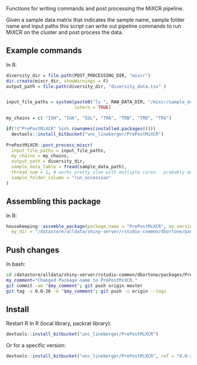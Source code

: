 Functions for writing commands and post processing the MiXCR pipeline.

Given a sample data matrix that indicates the sample name, sample folder name and input paths
this script can write out pipeline commands to run MiXCR on the cluster and post process the
data.

## Example commands
In R:
``` r 
diversity_dir = file.path(POST_PROCESSING_DIR, "mixcr")
dir.create(mixcr_dir, showWarnings = F)
output_path = file.path(diversity_dir, "diversity_data.tsv" )


input_file_paths = system(paste0("ls ", RAW_DATA_DIR, "/mixcr/sample_output/*/*_clones.txt"), 
                          intern = TRUE)

my_chains = c( "IGH", "IGK", "IGL", "TRA", "TRB", "TRD", "TRG")

if(!("PrePostMiXCR" %in% rownames(installed.packages())))
  devtools::install_bitbucket("unc_lineberger/PrePostMiXCR")
  
PrePostMiXCR::post_process_mixcr(
  input_file_paths = input_file_paths,
  my_chains = my_chains,
  output_path = diversity_dir,
  sample_data_table = fread(sample_data_path),
  thread_num = 1, # works pretty slow with mutliple cores.  probably memory limited.
  sample_folder_column = "run_accession"
)
```


## Assembling this package
In R:
``` r
housekeeping::assemble_package(package_name = "PrePostMiXCR", my_version = "0.0-26",
  my_dir = "/datastore/alldata/shiny-server/rstudio-common/dbortone/packages/PrePostMiXCR")
```

## Push changes
In bash:
``` bash
cd /datastore/alldata/shiny-server/rstudio-common/dbortone/packages/PrePostMiXCR
my_comment="Changed Package name to PrePostMiXCR."
git commit -am "$my_comment"; git push origin master
git tag -a 0.0-26 -m "$my_comment"; git push -u origin --tags
```

## Install
Restart R
In R (local library, packrat library):
``` r
devtools::install_bitbucket("unc_lineberger/PrePostMiXCR")
```

Or for a specific version:
``` r
devtools::install_bitbucket("unc_lineberger/PrePostMiXCR", ref = "0.0-26")
```